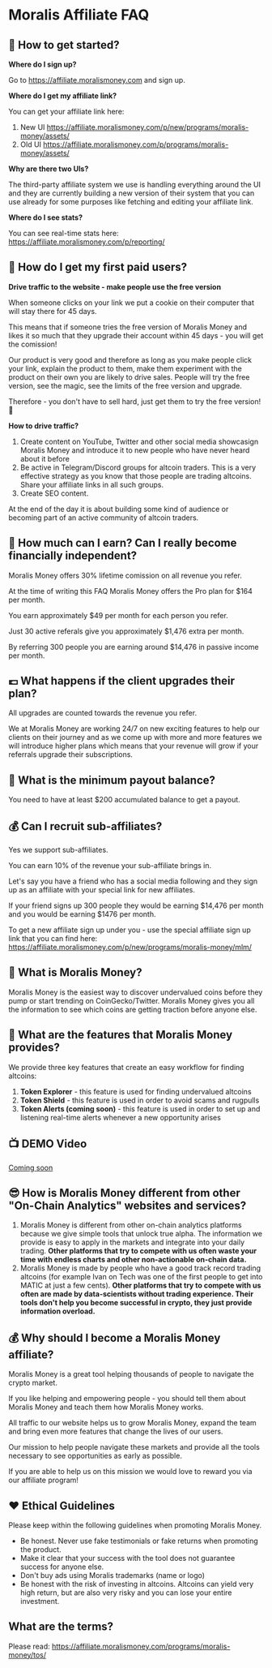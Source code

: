 # Moralis Affiliate FAQ

## 👋 How to get started?

**Where do I sign up?**

Go to https://affiliate.moralismoney.com and sign up.

**Where do I get my affiliate link?**

You can get your affiliate link here: 
1. New UI https://affiliate.moralismoney.com/p/new/programs/moralis-money/assets/
2. Old UI https://affiliate.moralismoney.com/p/programs/moralis-money/assets/

**Why are there two UIs?** 

The third-party affiliate system we use is handling everything around the UI and they are currently building a new version of their system that you can use already for some purposes like fetching and editing your affiliate link.

**Where do I see stats?**

You can see real-time stats here: https://affiliate.moralismoney.com/p/reporting/

## 💸 How do I get my first paid users?

**Drive traffic to the website - make people use the free version**

When someone clicks on your link we put a cookie on their computer that will stay there for 45 days.

This means that if someone tries the free version of Moralis Money and likes it so much that they upgrade their account within 45 days - you will get the comission!

Our product is very good and therefore as long as you make people click your link, explain the product to them, make them experiment with the product on their own you are likely to drive sales. People will try the free version, see the magic, see the limits of the free version and upgrade.

Therefore - you don't have to sell hard, just get them to try the free version! 🙌

**How to drive traffic?**

1. Create content on YouTube, Twitter and other social media showcasign Moralis Money and introduce it to new people who have never heard about it before
2. Be active in Telegram/Discord groups for altcoin traders. This is a very effective strategy as you know that those people are trading altcoins. Share your affiliate links in all such groups.
3. Create SEO content.

At the end of the day it is about building some kind of audience or becoming part of an active community of altcoin traders.


## 💸 How much can I earn? Can I really become financially independent?

Moralis Money offers 30% lifetime comission on all revenue you refer.

At the time of writing this FAQ Moralis Money offers the Pro plan for $164 per month.

You earn approximately $49 per month for each person you refer.

Just 30 active referals give you approximately $1,476 extra per month.

By referring 300 people you are earning around $14,476 in passive income per month.

## 💷 What happens if the client upgrades their plan?

All upgrades are counted towards the revenue you refer. 

We at Moralis Money are working 24/7 on new exciting features to help our clients on their journey and as we come up with more and more features we will introduce higher plans which means that your revenue will grow if your referrals upgrade their subscriptions.

## 🤑 What is the minimum payout balance?

You need to have at least $200 accumulated balance to get a payout.

## 💰 Can I recruit sub-affiliates?

Yes we support sub-affiliates.

You can earn 10% of the revenue your sub-affiliate brings in.

Let's say you have a friend who has a social media following and they sign up as an affiliate with your special link for new affiliates.

If your friend signs up 300 people they would be earning $14,476 per month and you would be earning $1476 per month.

To get a new affiliate sign up under you - use the special affiliate sign up link that you can find here: https://affiliate.moralismoney.com/p/new/programs/moralis-money/mlm/



## 🤔 What is Moralis Money?

Moralis Money is the easiest way to discover undervalued coins before they pump or start trending on CoinGecko/Twitter. Moralis Money gives you all the information to see which coins are getting traction before anyone else.

## 🤩 What are the features that Moralis Money provides?

We provide three key features that create an easy workflow for finding altcoins:

1. **Token Explorer** - this feature is used for finding undervalued altcoins
2. **Token Shield** - this feature is used in order to avoid scams and rugpulls
3. **Token Alerts (coming soon)** - this feature is used in order to set up and listening real-time alerts whenever a new opportunity arises

## 📺 DEMO Video

[Coming soon](https://www.youtube.com/watch?v=8fzV9bO56ow)

## 😎 How is Moralis Money different from other "On-Chain Analytics" websites and services? 
1. Moralis Money is different from other on-chain analytics platforms because we give simple tools that unlock true alpha. The information we provide is easy to apply in the markets and integrate into your daily trading. **Other platforms that try to compete with us often waste your time with endless charts and other non-actionable on-chain data.**
2. Moralis Money is made by people who have a good track record trading altcoins (for example Ivan on Tech was one of the first people to get into MATIC at just a few cents). **Other platforms that try to compete with us often are made by data-scientists without trading experience. Their tools don't help you become successful in crypto, they just provide information overload.**


## 💰 Why should I become a Moralis Money affiliate?

Moralis Money is a great tool helping thousands of people to navigate the crypto market.

If you like helping and empowering people - you should tell them about Moralis Money and teach them how Moralis Money works.

All traffic to our website helps us to grow Moralis Money, expand the team and bring even more features that change the lives of our users.

Our mission to help people navigate these markets and provide all the tools necessary to see opportunities as early as possible. 

If you are able to help us on this mission we would love to reward you via our affiliate program!

## ❤️ Ethical Guidelines
Please keep within the following guidelines when promoting Moralis Money. 

- Be honest. Never use fake testimonials or fake returns when promoting the product. 
- Make it clear that your success with the tool does not guarantee success for anyone else.
- Don't buy ads using Moralis trademarks (name or logo) 
- Be honest with the risk of investing in altcoins. Altcoins can yield very high return, but are also very risky and you can lose your entire investment.  

## What are the terms? 

Please read: https://affiliate.moralismoney.com/programs/moralis-money/tos/
